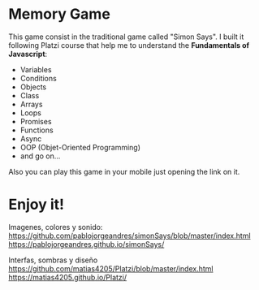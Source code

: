 # Memory Game

This game consist in the traditional game called "Simon Says". I built it following Platzi course that help me to understand the **Fundamentals of Javascript**:
- Variables
- Conditions
- Objects
- Class
- Arrays
- Loops
- Promises
- Functions
- Async 
- OOP (Objet-Oriented Programming)
- and go on...

Also you can play this game in your mobile just opening the link on it.

# Enjoy it!

Imagenes, colores y sonido:
https://github.com/pablojorgeandres/simonSays/blob/master/index.html
https://pablojorgeandres.github.io/simonSays/

Interfas, sombras y diseño
https://github.com/matias4205/Platzi/blob/master/index.html
https://matias4205.github.io/Platzi/



